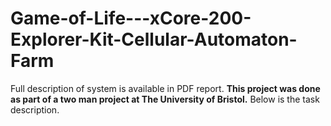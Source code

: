# Game-of-Life---xCore-200-Explorer-Kit-Cellular-Automaton-Farm
Full description of system is available in PDF report. **This project was done as part of a two man project at The University of Bristol.**
Below is the task description.
